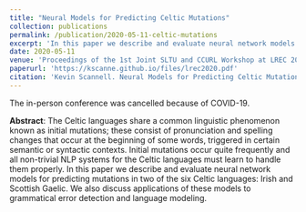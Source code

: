 ```yaml
---
title: "Neural Models for Predicting Celtic Mutations"
collection: publications
permalink: /publication/2020-05-11-celtic-mutations
excerpt: 'In this paper we describe and evaluate neural network models for predicting mutations in Irish and Scottish Gaelic. We also discuss applications of these models to grammatical error detection and language modeling.'
date: 2020-05-11
venue: 'Proceedings of the 1st Joint SLTU and CCURL Workshop at LREC 2020, Marseille, France, 11–12 May 2020'
paperurl: 'https://kscanne.github.io/files/lrec2020.pdf'
citation: 'Kevin Scannell. Neural Models for Predicting Celtic Mutations. In <i>Proceedings of the 1st Joint Workshop on Spoken Language Technologies for Under-resourced languages (SLTU) and Collaboration and Computing for Under-Resourced Languages (CCURL)</i>, pages 1–8, 2020.'
---
```


The in-person conference was cancelled because of COVID-19.

**Abstract**: The Celtic languages share a common linguistic phenomenon known as initial mutations; these consist of pronunciation and spelling changes that occur at the beginning of some words, triggered in certain semantic or syntactic contexts. Initial mutations occur quite frequently and all non-trivial NLP systems for the Celtic languages must learn to handle them properly. In this paper we describe and evaluate neural network models for predicting mutations in two of the six Celtic languages: Irish and Scottish Gaelic. We also discuss applications of these models to grammatical error detection and language modeling.

